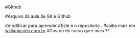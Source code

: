 #Github

#Arquivo da aula de Git e Github

#modificar para aprender
#Este e o repositorio .
#saiba mais em [willianjusten.com.br](http://willianjusten.com.br)
#Gostou do curso quer mais ??
